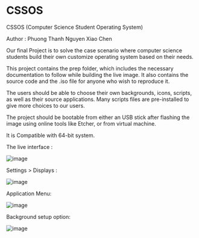 # CSSOS

CSSOS (Computer Science Student Operating System)

Author : Phuong Thanh Nguyen Xiao Chen

Our final Project is to solve the case scenario where computer science students build their own customize operating system based on their needs. 

This project contains the prep folder, which includes the necessary documentation to follow while building the live image. It also contains the source code and the .iso file for anyone who wish to reproduce it. 

The users should be able to choose their own backgrounds, icons, scripts, as well as their source applications. Many scripts files are pre-installed to give more choices to our users. 

The project should be bootable from either an USB stick after flashing the image using online tools like Etcher, or from virtual machine. 

It is Compatible with 64-bit system. 

The live interface : 

![image](https://user-images.githubusercontent.com/55856076/146131824-526e4cfd-382b-459e-9656-82facd64753e.png)

Settings > Displays : 

![image](https://user-images.githubusercontent.com/55856076/146131861-d413baac-b2a2-457b-ac31-9a41e2c0f2f3.png)

Application Menu: 

![image](https://user-images.githubusercontent.com/55856076/146131927-bcd9045d-b7ce-4aa4-a39b-671913f4a329.png)

Background setup option: 

![image](https://user-images.githubusercontent.com/55856076/146132020-750be502-a9e9-4bde-bd41-bee805a9f7c3.png)
